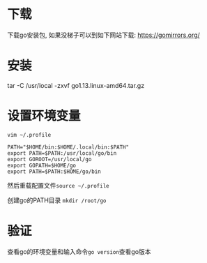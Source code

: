 # 下载

下载go安装包, 如果没梯子可以到如下网站下载: https://gomirrors.org/

# 安装

tar -C /usr/local -zxvf go1.13.linux-amd64.tar.gz

# 设置环境变量

`vim ~/.profile`

```
PATH="$HOME/bin:$HOME/.local/bin:$PATH"
export PATH=$PATH:/usr/local/go/bin 
export GOROOT=/usr/local/go 
export GOPATH=$HOME/go 
export PATH=$PATH:$HOME/go/bin
```

然后重载配置文件`source ~/.profile`

创建go的PATH目录 `mkdir /root/go`

# 验证

查看go的环境变量和输入命令`go version`查看go版本



